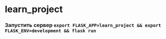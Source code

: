 # learn_project

### Запустить сервер `export FLASK_APP=learn_project && export FLASK_ENV=development && flask run`